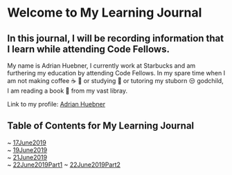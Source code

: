 # Welcome to My Learning Journal
## In this journal, I will be recording information that I learn while attending Code Fellows. 

My name is Adrian Huebner, I currently work at Starbucks and am furthering my education by attending Code Fellows. In my spare time when I am not making coffee :coffee: :tea: or studying :school_satchel: or tutoring my stuborn :unamused: godchild, I am reading a book :book: from my vast libray.

Link to my profile: [Adrian Huebner](https://github.com/adrianhuebner)

## Table of Contents for My Learning Journal     
~ [17June2019](17June2019.md)     
~ [19June2019](19June2019.md)     
~ [21June2019](21June2019.md)   
~ [22June2019Part1](22June2019.md)
~ [22June2019Part2](22June2019.md)